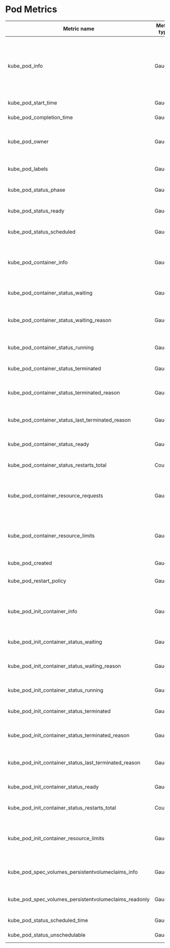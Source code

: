 # Pod Metrics

| Metric name| Metric type | Labels/tags | Status |
| ---------- | ----------- | ----------- | ----------- |
| kube_pod_info | Gauge | `pod`=&lt;pod-name&gt; <br> `namespace`=&lt;pod-namespace&gt; <br> `host_ip`=&lt;host-ip&gt; <br> `pod_ip`=&lt;pod-ip&gt; <br> `node`=&lt;node-name&gt;<br> `created_by_kind`=&lt;created_by_kind&gt;<br> `created_by_name`=&lt;created_by_name&gt;<br> `uid`=&lt;pod-uid&gt;<br> `priority_class`=&lt;priority_class&gt;| STABLE |
| kube_pod_start_time | Gauge | `pod`=&lt;pod-name&gt; <br> `namespace`=&lt;pod-namespace&gt; |
| kube_pod_completion_time | Gauge | `pod`=&lt;pod-name&gt; <br> `namespace`=&lt;pod-namespace&gt; | STABLE |
| kube_pod_owner | Gauge | `pod`=&lt;pod-name&gt; <br> `namespace`=&lt;pod-namespace&gt; <br> `owner_kind`=&lt;owner kind&gt; <br> `owner_name`=&lt;owner name&gt; <br> `owner_is_controller`=&lt;whether owner is controller&gt;  | STABLE |
| kube_pod_labels | Gauge | `pod`=&lt;pod-name&gt; <br> `namespace`=&lt;pod-namespace&gt; <br> `label_POD_LABEL`=&lt;POD_LABEL&gt;  | STABLE |
| kube_pod_status_phase | Gauge | `pod`=&lt;pod-name&gt; <br> `namespace`=&lt;pod-namespace&gt; <br> `phase`=&lt;Pending\|Running\|Succeeded\|Failed\|Unknown&gt; | STABLE |
| kube_pod_status_ready | Gauge |  `pod`=&lt;pod-name&gt; <br> `namespace`=&lt;pod-namespace&gt; <br> `condition`=&lt;true\|false\|unknown&gt; | STABLE |
| kube_pod_status_scheduled | Gauge |  `pod`=&lt;pod-name&gt; <br> `namespace`=&lt;pod-namespace&gt; <br> `condition`=&lt;true\|false\|unknown&gt; | STABLE |
| kube_pod_container_info | Gauge | `container`=&lt;container-name&gt; <br> `pod`=&lt;pod-name&gt; <br> `namespace`=&lt;pod-namespace&gt; <br> `image`=&lt;image-name&gt; <br> `image_id`=&lt;image-id&gt; <br> `container_id`=&lt;containerid&gt; | STABLE |
| kube_pod_container_status_waiting | Gauge | `container`=&lt;container-name&gt; <br> `pod`=&lt;pod-name&gt; <br> `namespace`=&lt;pod-namespace&gt; | STABLE |
| kube_pod_container_status_waiting_reason | Gauge | `container`=&lt;container-name&gt; <br> `pod`=&lt;pod-name&gt; <br> `namespace`=&lt;pod-namespace&gt; <br> `reason`=&lt;ContainerCreating\|CrashLoopBackOff\|ErrImagePull\|ImagePullBackOff\|CreateContainerConfigError\|InvalidImageName\|CreateContainerError&gt; | STABLE |
| kube_pod_container_status_running | Gauge | `container`=&lt;container-name&gt; <br> `pod`=&lt;pod-name&gt; <br> `namespace`=&lt;pod-namespace&gt; | STABLE |
| kube_pod_container_status_terminated | Gauge | `container`=&lt;container-name&gt; <br> `pod`=&lt;pod-name&gt; <br> `namespace`=&lt;pod-namespace&gt; | STABLE |
| kube_pod_container_status_terminated_reason | Gauge | `container`=&lt;container-name&gt; <br> `pod`=&lt;pod-name&gt; <br> `namespace`=&lt;pod-namespace&gt; <br> `reason`=&lt;OOMKilled\|Error\|Completed\|ContainerCannotRun\|DeadlineExceeded&gt; | STABLE |
| kube_pod_container_status_last_terminated_reason | Gauge | `container`=&lt;container-name&gt; <br> `pod`=&lt;pod-name&gt; <br> `namespace`=&lt;pod-namespace&gt; <br> `reason`=&lt;OOMKilled\|Error\|Completed\|ContainerCannotRun\|DeadlineExceeded&gt; | STABLE |
| kube_pod_container_status_ready | Gauge | `container`=&lt;container-name&gt; <br> `pod`=&lt;pod-name&gt; <br> `namespace`=&lt;pod-namespace&gt; | STABLE |
| kube_pod_container_status_restarts_total | Counter | `container`=&lt;container-name&gt; <br> `namespace`=&lt;pod-namespace&gt; <br> `pod`=&lt;pod-name&gt; | STABLE |
| kube_pod_container_resource_requests | Gauge | `resource`=&lt;resource-name&gt; <br> `unit`=&lt;resource-unit&gt; <br> `container`=&lt;container-name&gt; <br> `pod`=&lt;pod-name&gt; <br> `namespace`=&lt;pod-namespace&gt; <br> `node`=&lt; node-name&gt; | STABLE |
| kube_pod_container_resource_limits | Gauge | `resource`=&lt;resource-name&gt; <br> `unit`=&lt;resource-unit&gt; <br> `container`=&lt;container-name&gt; <br> `pod`=&lt;pod-name&gt; <br> `namespace`=&lt;pod-namespace&gt; <br> `node`=&lt; node-name&gt; | STABLE |
| kube_pod_created | Gauge | `pod`=&lt;pod-name&gt; <br> `namespace`=&lt;pod-namespace&gt; |
| kube_pod_restart_policy | Gauge | `pod`=&lt;pod-name&gt; <br> `namespace`=&lt;pod-namespace&gt; <br> `type`=&lt;Always|Never|OnFailure&gt; | STABLE |
| kube_pod_init_container_info | Gauge | `container`=&lt;container-name&gt; <br> `pod`=&lt;pod-name&gt; <br> `namespace`=&lt;pod-namespace&gt; <br> `image`=&lt;image-name&gt; <br> `image_id`=&lt;image-id&gt; <br> `container_id`=&lt;containerid&gt; | STABLE |
| kube_pod_init_container_status_waiting | Gauge | `container`=&lt;container-name&gt; <br> `pod`=&lt;pod-name&gt; <br> `namespace`=&lt;pod-namespace&gt; | STABLE |
| kube_pod_init_container_status_waiting_reason | Gauge | `container`=&lt;container-name&gt; <br> `pod`=&lt;pod-name&gt; <br> `namespace`=&lt;pod-namespace&gt; <br> `reason`=&lt;ContainerCreating\|CrashLoopBackOff\|ErrImagePull\|ImagePullBackOff\|CreateContainerConfigError&gt; | STABLE |
| kube_pod_init_container_status_running | Gauge | `container`=&lt;container-name&gt; <br> `pod`=&lt;pod-name&gt; <br> `namespace`=&lt;pod-namespace&gt; | STABLE |
| kube_pod_init_container_status_terminated | Gauge | `container`=&lt;container-name&gt; <br> `pod`=&lt;pod-name&gt; <br> `namespace`=&lt;pod-namespace&gt; | STABLE |
| kube_pod_init_container_status_terminated_reason | Gauge | `container`=&lt;container-name&gt; <br> `pod`=&lt;pod-name&gt; <br> `namespace`=&lt;pod-namespace&gt; <br> `reason`=&lt;OOMKilled\|Error\|Completed\|ContainerCannotRun\|DeadlineExceeded&gt; | STABLE |
| kube_pod_init_container_status_last_terminated_reason | Gauge | `container`=&lt;container-name&gt; <br> `pod`=&lt;pod-name&gt; <br> `namespace`=&lt;pod-namespace&gt; <br> `reason`=&lt;OOMKilled\|Error\|Completed\|ContainerCannotRun\|DeadlineExceeded&gt; | STABLE |
| kube_pod_init_container_status_ready | Gauge | `container`=&lt;container-name&gt; <br> `pod`=&lt;pod-name&gt; <br> `namespace`=&lt;pod-namespace&gt; | STABLE |
| kube_pod_init_container_status_restarts_total | Counter | `container`=&lt;container-name&gt; <br> `namespace`=&lt;pod-namespace&gt; <br> `pod`=&lt;pod-name&gt; | STABLE |
| kube_pod_init_container_resource_limits | Gauge | `resource`=&lt;resource-name&gt; <br> `unit`=&lt;resource-unit&gt; <br> `container`=&lt;container-name&gt; <br> `pod`=&lt;pod-name&gt; <br> `namespace`=&lt;pod-namespace&gt; <br> `node`=&lt; node-name&gt; | STABLE |
| kube_pod_spec_volumes_persistentvolumeclaims_info | Gauge | `pod`=&lt;pod-name&gt; <br> `namespace`=&lt;pod-namespace&gt; <br> `volume`=&lt;volume-name&gt;  <br> `persistentvolumeclaim`=&lt;persistentvolumeclaim-claimname&gt; | STABLE |
| kube_pod_spec_volumes_persistentvolumeclaims_readonly | Gauge | `pod`=&lt;pod-name&gt; <br> `namespace`=&lt;pod-namespace&gt;  <br> `volume`=&lt;volume-name&gt;  <br> `persistentvolumeclaim`=&lt;persistentvolumeclaim-claimname&gt; | STABLE |
| kube_pod_status_scheduled_time | Gauge | `pod`=&lt;pod-name&gt; <br> `namespace`=&lt;pod-namespace&gt; | STABLE |
| kube_pod_status_unschedulable | Gauge | `pod`=&lt;pod-name&gt; <br> `namespace`=&lt;pod-namespace&gt; | STABLE |
